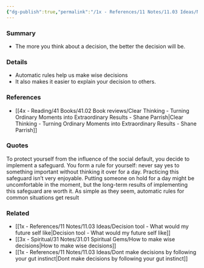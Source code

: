 ```yaml
---
{"dg-publish":true,"permalink":"/1x - References/11 Notes/11.03 Ideas/Never say yes to anything important without thinking it over for a day/","title":"Never say yes to anything important without thinking it over for a day","noteIcon":""}
---
```



### Summary
- The more you think about a decision, the better the decision will be.

### Details
- Automatic rules help us make wise decisions
- It also makes it easier to explain your decision to others.

### References
- [[4x - Reading/41 Books/41.02 Book reviews/Clear Thinking - Turning Ordinary Moments into Extraordinary Results - Shane  Parrish\|Clear Thinking - Turning Ordinary Moments into Extraordinary Results - Shane  Parrish]]

### Quotes
To protect yourself from the influence of the social default, you decide
to implement a safeguard. You form a rule for yourself: never say yes to something important without thinking it over for a day. Practicing this safeguard isn’t very enjoyable. Putting someone on hold
for a day might be uncomfortable in the moment, but the long-term results of implementing this safeguard are worth it. As simple as they seem, automatic rules for common situations get result


### Related
- [[1x - References/11 Notes/11.03 Ideas/Decision tool - What would my future self like\|Decision tool - What would my future self like]]
- [[3x - Spiritual/31 Notes/31.01 Spiritual Gems/How to make wise decisions\|How to make wise decisions]]
- [[1x - References/11 Notes/11.03 Ideas/Dont make decisions by following your gut instinct\|Dont make decisions by following your gut instinct]]
